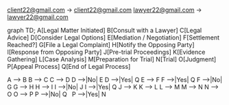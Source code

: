 client22@gmail.com -> client22@gmail.com
lawyer22@gmail.com -> lawyer22@gmail.com


graph TD;
  A[Legal Matter Initiated]
  B[Consult with a Lawyer]
  C[Legal Advice]
  D[Consider Legal Options]
  E[Mediation / Negotiation]
  F[Settlement Reached?]
  G[File a Legal Complaint]
  H[Notify the Opposing Party]
  I[Response from Opposing Party]
  J[Pre-trial Proceedings]
  K[Evidence Gathering]
  L[Case Analysis]
  M[Preparation for Trial]
  N[Trial]
  O[Judgment]
  P[Appeal Process]
  Q[End of Legal Process]
  
  A --> B
  B --> C
  C --> D
  D -->|No| E
  D -->|Yes| Q
  E --> F
  F -->|Yes| Q
  F -->|No| G
  G --> H
  H --> I
  I -->|No| J
  I -->|Yes| Q
  J --> K
  K --> L
  L --> M
  M --> N
  N --> O
  O --> P
  P -->|No| Q
  P -->|Yes| N